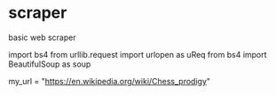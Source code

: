 # scraper
basic web scraper

import bs4
from urllib.request import urlopen as uReq
from bs4 import BeautifulSoup as soup

my_url = "https://en.wikipedia.org/wiki/Chess_prodigy"
